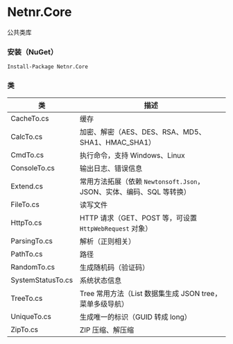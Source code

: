 # Netnr.Core
公共类库

### 安装（NuGet）
```
Install-Package Netnr.Core
```

### 类
类 | 描述
--- | ---
CacheTo.cs | 缓存
CalcTo.cs | 加密、解密（AES、DES、RSA、MD5、SHA1、HMAC_SHA1）
CmdTo.cs | 执行命令，支持 Windows、Linux
ConsoleTo.cs | 输出日志、错误信息
Extend.cs | 常用方法拓展（依赖 `Newtonsoft.Json`，JSON、实体、编码、SQL 等转换）
FileTo.cs | 读写文件
HttpTo.cs | HTTP 请求（GET、POST 等，可设置 `HttpWebRequest` 对象）
ParsingTo.cs | 解析（正则相关）
PathTo.cs | 路径
RandomTo.cs | 生成随机码（验证码）
SystemStatusTo.cs | 系统状态信息
TreeTo.cs | Tree 常用方法（List 数据集生成 JSON tree，菜单多级导航）
UniqueTo.cs | 生成唯一的标识（GUID 转成 long）
ZipTo.cs | ZIP 压缩、解压缩